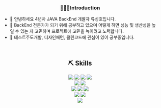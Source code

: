 ### <div align="center">🧑🏻‍💻Introduction</div>  
  
- 🙏 안녕하세요 4년차 JAVA BackEnd 개발자 류성호입니다. 
- 🚀 BackEnd 전문가가 되기 위해 공부하고 있으며 어떻게 하면 성능 및 생산성을 높일 수 있는 지 고민하며 프로젝트에 고민을 녹이려고 노력합니다.
- 🌱 테스트주도개발, 디자인패턴, 클린코드에 관심이 있어 공부중입니다. 
  

<br/>  


## <div align="center"> ⛏️ Skills </div>
<div align="center">
<img src="https://img.shields.io/badge/Java-orange?style=flat-square&logo=Java&logoColor=white"/></a>
<img src="https://img.shields.io/badge/SpringBoot-brightgreen?style=flat-square&logo=Spring&logoColor=black"/></a>
<img src="https://img.shields.io/badge/JPA-black?style=flat-square&logo=Databricks&logoColor=white"/></a>
<img src="https://img.shields.io/badge/Junit5-yellow?style=flat-square&logo=Junit5&logoColor=white"/></a>
</br>
<img src="https://img.shields.io/badge/Maven-yellowgreen?style=flat-square&logo=ApacheMaven&logoColor=white"/></a>
<img src="https://img.shields.io/badge/Gradle-inactive?style=flat-square&logo=Gradle&logoColor=white"/></a>
</br>
<img src="https://img.shields.io/badge/Git-red?style=flat-square&logo=Git&logoColor=white"/></a>
<img src="https://img.shields.io/badge/Docker-blue?style=flat-square&logo=Docker&logoColor=white"/></a>
<img src="https://img.shields.io/badge/Jenkins-9cf?style=flat-square&logo=Jenkins&logoColor=black"/></a>
</br>
<img src="https://img.shields.io/badge/Apache-critical?style=flat-square&logo=Apache&logoColor=black"/></a>
<img src="https://img.shields.io/badge/ApacheTomcat-green?style=flat-square&logo=ApacheTomcat&logoColor=black"/></a>
</br>
<img src="https://img.shields.io/badge/MySQL-blue?style=flat-square&logo=MySQL&logoColor=white"/></a>
</div>
